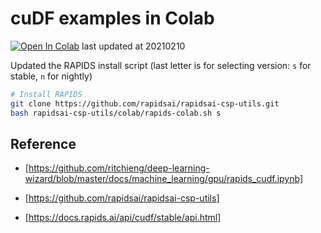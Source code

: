 # cuDF examples in Colab

[![Open In Colab](https://colab.research.google.com/assets/colab-badge.svg)](https://colab.research.google.com/github/nonjosh/cudf-test/blob/main/Copy_of_rapids_cudf.ipynb)
last updated at 20210210 

Updated the RAPIDS install script (last letter is for selecting version: `s` for stable, `n` for nightly)

```sh
# Install RAPIDS
git clone https://github.com/rapidsai/rapidsai-csp-utils.git
bash rapidsai-csp-utils/colab/rapids-colab.sh s
```

## Reference

- [https://github.com/ritchieng/deep-learning-wizard/blob/master/docs/machine_learning/gpu/rapids_cudf.ipynb]

- [https://github.com/rapidsai/rapidsai-csp-utils]

- [https://docs.rapids.ai/api/cudf/stable/api.html]
